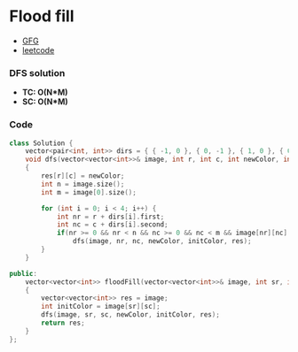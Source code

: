 # Flood fill

-   [GFG](https://practice.geeksforgeeks.org/problems/flood-fill-algorithm1856/1)
-   [leetcode](https://leetcode.com/problems/flood-fill/description/)

### DFS solution

-   **TC: O(N\*M)**
-   **SC: O(N\*M)**

### Code

```cpp
class Solution {
    vector<pair<int, int>> dirs = { { -1, 0 }, { 0, -1 }, { 1, 0 }, { 0, 1 } };
    void dfs(vector<vector<int>>& image, int r, int c, int newColor, int initColor, vector<vector<int>>& res)
    {
        res[r][c] = newColor;
        int n = image.size();
        int m = image[0].size();

        for (int i = 0; i < 4; i++) {
            int nr = r + dirs[i].first;
            int nc = c + dirs[i].second;
            if(nr >= 0 && nr < n && nc >= 0 && nc < m && image[nr][nc] == initColor && res[nr][nc] != newColor)
                dfs(image, nr, nc, newColor, initColor, res);
        }
    }

public:
    vector<vector<int>> floodFill(vector<vector<int>>& image, int sr, int sc, int newColor)
    {
        vector<vector<int>> res = image;
        int initColor = image[sr][sc];
        dfs(image, sr, sc, newColor, initColor, res);
        return res;
    }
};
```
